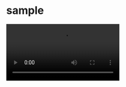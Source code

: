 # sample

<video src="https://github.com/nagasm81/sample/blob/main/big_buck_bunny.mp4" width="300" />
